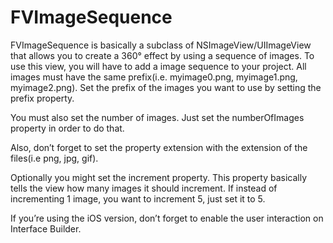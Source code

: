# FVImageSequence
FVImageSequence is basically a subclass of NSImageView/UIImageView that allows you to create a 360° effect by using a sequence of images. To use this view, you will have to add a image sequence to your project. All images must have the same prefix(i.e. myimage0.png, myimage1.png, myimage2.png). Set the prefix of the images you want to use by setting the prefix property.

You must also set the number of images. Just set the numberOfImages property in order to do that.

Also, don’t forget to set the property extension with the extension of the files(i.e png, jpg, gif).

Optionally you might set the increment property. This property basically tells the view how many images it should increment. If instead of incrementing 1 image, you want to increment 5, just set it to 5.

If you’re using the iOS version, don’t forget to enable the user interaction on Interface Builder.

